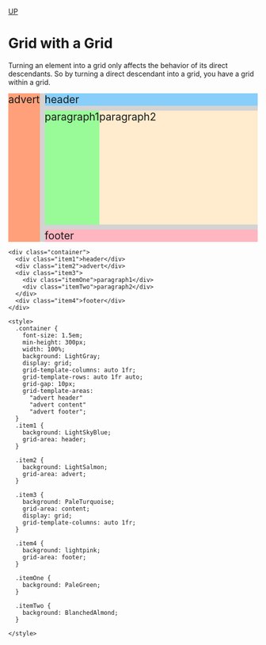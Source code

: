 [UP](./index.md)

# Grid with a Grid
Turning an element into a grid only affects the behavior of its direct descendants. So by turning a direct descendant into a grid, you have a grid within a grid.

<style>
  .container {
    font-size: 1.5em;
    min-height: 300px;
    width: 100%;
    background: LightGray;
    display: grid;
    grid-template-columns: auto 1fr;
    grid-template-rows: auto 1fr auto;
    grid-gap: 10px;
    grid-template-areas:
      "advert header"
      "advert content"
      "advert footer";
  }
  .item1 {
    background: LightSkyBlue;
    grid-area: header;
  }
  
  .item2 {
    background: LightSalmon;
    grid-area: advert;
  }
  
  .item3 {
    background: PaleTurquoise;
    grid-area: content;
    display: grid;
    grid-template-columns: auto 1fr;
  }
  
  .item4 {
    background: lightpink;
    grid-area: footer;
  }
  
  .itemOne {
    background: PaleGreen;
  }
  
  .itemTwo {
    background: BlanchedAlmond;
  }
  
</style>
  
<div class="container">
  <div class="item1">header</div>
  <div class="item2">advert</div>
  <div class="item3">
    <div class="itemOne">paragraph1</div>
    <div class="itemTwo">paragraph2</div>
  </div>
  <div class="item4">footer</div>
</div>

	<div class="container">
	  <div class="item1">header</div>
	  <div class="item2">advert</div>
	  <div class="item3">
		<div class="itemOne">paragraph1</div>
		<div class="itemTwo">paragraph2</div>
	  </div>
	  <div class="item4">footer</div>
	</div>

	<style>
	  .container {
		font-size: 1.5em;
		min-height: 300px;
		width: 100%;
		background: LightGray;
		display: grid;
		grid-template-columns: auto 1fr;
		grid-template-rows: auto 1fr auto;
		grid-gap: 10px;
		grid-template-areas:
		  "advert header"
		  "advert content"
		  "advert footer";
	  }
	  .item1 {
		background: LightSkyBlue;
		grid-area: header;
	  }
	  
	  .item2 {
		background: LightSalmon;
		grid-area: advert;
	  }
	  
	  .item3 {
		background: PaleTurquoise;
		grid-area: content;
		display: grid;
		grid-template-columns: auto 1fr;
	  }
	  
	  .item4 {
		background: lightpink;
		grid-area: footer;
	  }
	  
	  .itemOne {
		background: PaleGreen;
	  }
	  
	  .itemTwo {
		background: BlanchedAlmond;
	  }
	  
	</style>